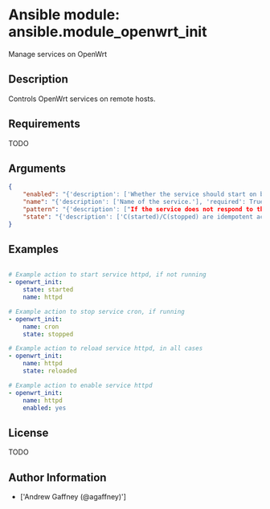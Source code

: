 # Ansible module: ansible.module_openwrt_init


Manage services on OpenWrt

## Description

Controls OpenWrt services on remote hosts.

## Requirements

TODO

## Arguments

``` json
{
    "enabled": "{'description': ['Whether the service should start on boot. B(At least one of state and enabled are required.)'], 'type': 'bool'}",
    "name": "{'description': ['Name of the service.'], 'required': True, 'aliases': ['service']}",
    "pattern": "{'description': ["If the service does not respond to the 'running' command, name a substring to look for as would be found in the output of the I(ps) command as a stand-in for a 'running' result.  If the string is found, the service will be assumed to be running."]}",
    "state": "{'description': ['C(started)/C(stopped) are idempotent actions that will not run commands unless necessary. C(restarted) will always bounce the service. C(reloaded) will always reload.'], 'choices': ['started', 'stopped', 'restarted', 'reloaded']}",
}
```

## Examples


``` yaml

# Example action to start service httpd, if not running
- openwrt_init:
    state: started
    name: httpd

# Example action to stop service cron, if running
- openwrt_init:
    name: cron
    state: stopped

# Example action to reload service httpd, in all cases
- openwrt_init:
    name: httpd
    state: reloaded

# Example action to enable service httpd
- openwrt_init:
    name: httpd
    enabled: yes

```

## License

TODO

## Author Information
  - ['Andrew Gaffney (@agaffney)']
